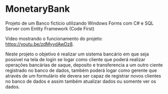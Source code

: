 # MonetaryBank
Projeto de um Banco fictício utilizando Windows Forms com C# e SQL Server com Entity Framework (Code First)

Video mostrando o funcionamento do projeto: https://youtu.be/zdMyydAwDz8.

Neste projeto o objetivo é realizar um sistema bancário em que seja possivel na tela de login se logar como cliente que poderá realizar 
operações bancárias de saque, deposito e transferencia a um outro ciente registrado no banco de dados, também poderá logar como gerente que através
de um formulário ele devera ser capaz de registrar novos clientes no banco de dados e assim também atualizar dados ou somente ver os dados.
